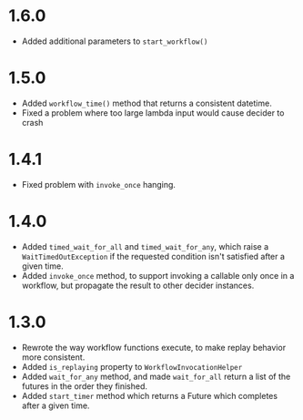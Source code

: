 # 1.6.0
* Added additional parameters to `start_workflow()`

# 1.5.0
* Added `workflow_time()` method that returns a consistent datetime.
* Fixed a problem where too large lambda input would cause decider to crash

# 1.4.1
* Fixed problem with `invoke_once` hanging.

# 1.4.0

* Added `timed_wait_for_all` and `timed_wait_for_any`, which raise a `WaitTimedOutException` if the requested condition
  isn't satisfied after a given time.
* Added `invoke_once` method, to support invoking a callable only once in a workflow, but propagate the result to 
  other decider instances.

# 1.3.0

* Rewrote the way workflow functions execute, to make replay behavior more consistent.
* Added `is_replaying` property to `WorkflowInvocationHelper`
* Added `wait_for_any` method, and made `wait_for_all` return a list of the futures in the order they finished.
* Added `start_timer` method which returns a Future which completes after a given time.
